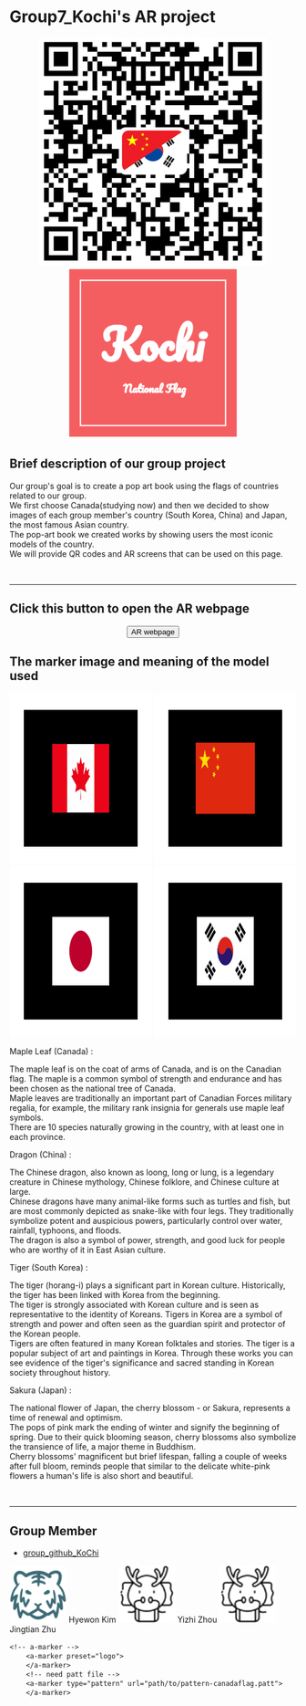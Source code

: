 <html lang="en">
    <head>
        <meta charset="utf-8">
        <meta content="width=device-width, initial-scale=1.0" name="viewport">
        <!-- CSS,JS link here -->
        <link rel="stylesheet" href="../group_page/page_css.css" title="style" type="text/css"/>
        <script src="" type="module"></script>
        <title>
            Group7_Kochi's AR project
        </title>
    </head>
    <body>
        <h1>Group7_Kochi's AR project</h1>
     <!-- need img change -->
     <div style="text-align:center">
        <img src="../group_page/data/QRcode_Edited.png" alt="QR_code" width="400px" height="400"></br>
        <img src="../group_page/icon/KoChi.png" alt="qr-code" width="300px" height="300px">
    </div>
    <h2>Brief description of our group project</h2>
    <p>
        Our group's goal is to create a pop art book using the flags of countries related to our group. </br>
        We first choose Canada(studying now) and then we decided to show images of each group member's country (South Korea, China) and Japan, the most famous Asian country.</br>
        The pop-art book we created works by showing users the most iconic models of the country. </br> 
        We will provide QR codes and AR screens that can be used on this page.
    </p>
   </body>

   </br>
   <hr>

   <!-- AR page -->
   <body>
       <h2>Click this button to open the AR webpage</h2>
       <!-- onclick="openTab('file_link')" -->
       <div style="text-align:center">
         <button id="AR" onclick="openTab('ar.html')" type="button"> AR webpage</button>
       </div>
        <!-- marker img -->
    <h2> The marker image and meaning of the model used </h2>
    <img class="LOGO" height="300px" src="../group_page/data/pattern-canadaflag.png" width="250px" height="200px"/>
    <img class="LOGO" height="300px" src="../group_page/data/pattern-china.png" width="250px" height="200px"/>
    <img class="LOGO" height="300px" src="../group_page/data/pattern-japan.png" width="250px" height="200px"/>
    <img class="LOGO" height="300px" src="../group_page/data/pattern-southkorea.png" width="250px" height="200px"/>
    <p><a class= "a1"> Maple Leaf (Canada) : </a> </br>  
    <p class="p1">
    The maple leaf is on the coat of arms of Canada, and is on the Canadian flag. The maple is a common symbol of strength and endurance and has been chosen as the national tree of Canada. </br>
    Maple leaves are traditionally an important part of Canadian Forces military regalia, for example, the military rank insignia for generals use maple leaf symbols.</br> 
    There are 10 species naturally growing in the country, with at least one in each province.</p>
    <p><a class="a1"> Dragon (China) : </a> </br>
    <p class="p1">
    The Chinese dragon, also known as loong, long or lung, is a legendary creature in Chinese mythology, Chinese folklore, and Chinese culture at large.</br> 
    Chinese dragons have many animal-like forms such as turtles and fish, but are most commonly depicted as snake-like with four legs. They traditionally symbolize potent and auspicious powers, particularly control over water, rainfall, typhoons, and floods.</br> 
    The dragon is also a symbol of power, strength, and good luck for people who are worthy of it in East Asian culture.</p>
    <p><a class="a1"> Tiger (South Korea) : </a> </br>
    <p class="p1">
    The tiger (horang-i) plays a significant part in Korean culture. Historically, the tiger has been linked with Korea from the beginning.</br> 
    The tiger is strongly associated with Korean culture and is seen as representative to the identity of Koreans. Tigers in Korea are a symbol of strength and power and often seen as the guardian spirit and protector of the Korean people.</br> 
    Tigers are often featured in many Korean folktales and stories. The tiger is a popular subject of art and paintings in Korea. Through these works you can see evidence of the tiger's significance and sacred standing in Korean society throughout history.</p>
    <p><a class="a1"> Sakura (Japan) : </a> </br>
    <p class="p1">
    The national flower of Japan, the cherry blossom - or Sakura, represents a time of renewal and optimism. </br>
    The pops of pink mark the ending of winter and signify the beginning of spring. Due to their quick blooming season, cherry blossoms also symbolize the transience of life, a major theme in Buddhism. </br>
    Cherry blossoms' magnificent but brief lifespan, falling a couple of weeks after full bloom, reminds people that similar to the delicate white-pink flowers a human's life is also short and beautiful.</p>
</br>
 <hr>

   <!-- group member -->
<body>
   <h2> Group Member </h2>
   <!-- Group_github_link -->
   <nav>
    <ul>
        <li><a href="https://github.com/robots-make-art-too/Group7_Kochi" target="main_area">group_github_KoChi</a></li>
    </ul>
   </nav>

   <!-- member info-->
   <div style="text-align:left">
   <a class="member">
       <!-- https://icons8.com/icon/hWh045qJVSsV/animal -->
       <img src="../group_page/icon/icons8-animal-91.png" alt="icon" height="100px" width="100px">
       Hyewon Kim
   </a>
   
   <a class="member">
       <!-- https://icons8.com/icon/fzYmYHMhXCQF/dragon -->
       <img src="../group_page/icon/icons8-dragon-64.png" alt="icon" height="100px" width="100px">
        Yizhi Zhou
   </a>

   <a class="member">
       <img src="../group_page/icon/icons8-dragon-64.png" alt="icon" height="100px" width="100px">
       Jingtian Zhu
   </a>
   
   <!-- Members who did not participate in the Phase 2 and 3 group work
   <a class="member">
       <img src="../group_page/icon/icons8-animal-91.png" alt="icon" height="100px" width="100px">
       Hoyoung Kim
   </a>
   -->
</div>
</body>

   <!-- button script -->
   <script>
    function openTab(url) {
        const link = document.createElement('a');
        link.href = url;
        link.target = '_blank';
        document.body.appendChild(link);
        link.click();
        link.remove();
    }
    </script>
    
    <!-- a-marker -->
        <a-marker preset="logo">
        </a-marker>
        <!-- need patt file -->
        <a-marker type="pattern" url="path/to/pattern-canadaflag.patt">
        </a-marker>

</body>